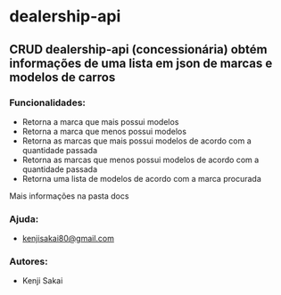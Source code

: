# dealership-api

## CRUD dealership-api (concessionária) obtém informações de uma lista em json de marcas e modelos de carros 

### Funcionalidades:

- Retorna a marca que mais possui modelos<br>
- Retorna a marca que menos possui modelos<br>
- Retorna as marcas que mais possui modelos de acordo com a quantidade passada<br> 
- Retorna as marcas que menos possui modelos de acordo com a quantidade passada<br>
- Retorna uma lista de modelos de acordo com a marca procurada<br>

Mais informações na pasta docs

### Ajuda:

- kenjisakai80@gmail.com

### Autores:

- Kenji Sakai
